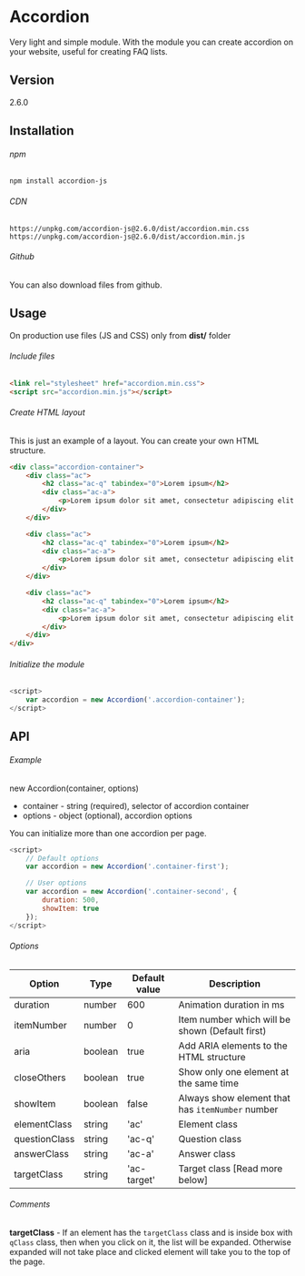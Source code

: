 # Accordion
Very light and simple module. With the module you can create accordion on your website, useful for creating FAQ lists.

## Version
2.6.0

## Installation

###### npm
```
npm install accordion-js
```

###### CDN
```
https://unpkg.com/accordion-js@2.6.0/dist/accordion.min.css
https://unpkg.com/accordion-js@2.6.0/dist/accordion.min.js
```

###### Github
You can also download files from github.

## Usage
On production use files (JS and CSS) only from **dist/** folder

###### Include files
```html
<link rel="stylesheet" href="accordion.min.css"> 
<script src="accordion.min.js"></script>  
```

###### Create HTML layout
This is just an example of a layout. You can create your own HTML structure.
```html
<div class="accordion-container">
    <div class="ac">
        <h2 class="ac-q" tabindex="0">Lorem ipsum</h2>
        <div class="ac-a">
            <p>Lorem ipsum dolor sit amet, consectetur adipiscing elit. Nam quis lacinia nibh.</p>
        </div>
    </div>

    <div class="ac">
        <h2 class="ac-q" tabindex="0">Lorem ipsum</h2>
        <div class="ac-a">
            <p>Lorem ipsum dolor sit amet, consectetur adipiscing elit. Nam quis lacinia nibh.</p>
        </div>
    </div>

    <div class="ac">
        <h2 class="ac-q" tabindex="0">Lorem ipsum</h2>
        <div class="ac-a">
            <p>Lorem ipsum dolor sit amet, consectetur adipiscing elit. Nam quis lacinia nibh.</p>
        </div>
    </div>
</div>  
```

###### Initialize the module
```javascript
<script>
    var accordion = new Accordion('.accordion-container');  
</script>
```

## API

###### Example
new Accordion(container, options)

* container - string (required), selector of accordion container 
* options - object (optional), accordion options

You can initialize more than one accordion per page.
```javascript
<script>
    // Default options
    var accordion = new Accordion('.container-first');  

    // User options
    var accordion = new Accordion('.container-second', {
        duration: 500,
        showItem: true
    }); 
</script>
```

###### Options

| Option  | Type | Default value | Description |
| ----- | ----- | ----- | ----- |
| duration | number | 600 | Animation duration in ms |
| itemNumber | number | 0 | Item number which will be shown (Default first) |
| aria | boolean | true | Add ARIA elements to the HTML structure |
| closeOthers | boolean | true | Show only one element at the same time |
| showItem | boolean | false | Always show element that has `itemNumber` number |
| elementClass | string | 'ac' | Element class |
| questionClass | string | 'ac-q' | Question class |
| answerClass | string | 'ac-a' | Answer class |
| targetClass | string | 'ac-target' | Target class [Read more below] |

###### Comments

**targetClass** - If an element has the `targetClass` class and is inside box with `qClass` class, then when you click on it, the list will be expanded. Otherwise expanded will not take place and clicked element will take you to the top of the page.
